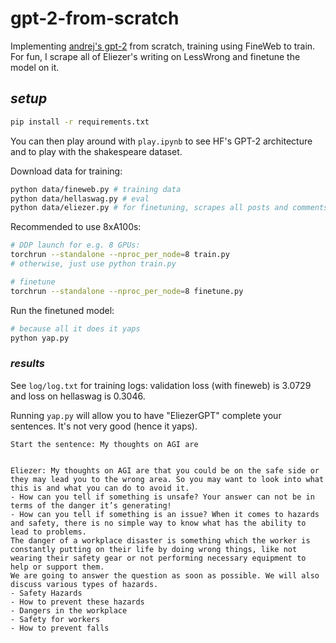 # gpt-2-from-scratch

Implementing [andrej's gpt-2](https://www.youtube.com/watch?v=l8pRSuU81PU) from scratch, training using FineWeb to train. For fun, I scrape all of Eliezer's writing on LessWrong and finetune the model on it.

## _setup_

```bash
pip install -r requirements.txt
```

You can then play around with `play.ipynb` to see HF's GPT-2 architecture and to play with the shakespeare dataset.

Download data for training:

```bash
python data/fineweb.py # training data
python data/hellaswag.py # eval
python data/eliezer.py # for finetuning, scrapes all posts and comments from him
```

Recommended to use 8xA100s:

```bash
# DDP launch for e.g. 8 GPUs:
torchrun --standalone --nproc_per_node=8 train.py
# otherwise, just use python train.py

# finetune
torchrun --standalone --nproc_per_node=8 finetune.py
```

Run the finetuned model:

```bash
# because all it does it yaps
python yap.py
```

### _results_

See `log/log.txt` for training logs: validation loss (with fineweb) is 3.0729 and loss on hellaswag is 0.3046.

Running `yap.py` will allow you to have "EliezerGPT" complete your sentences. It's not very good (hence it yaps).

```
Start the sentence: My thoughts on AGI are


Eliezer: My thoughts on AGI are that you could be on the safe side or they may lead you to the wrong area. So you may want to look into what this is and what you can do to avoid it.
- How can you tell if something is unsafe? Your answer can not be in terms of the danger it’s generating!
- How can you tell if something is an issue? When it comes to hazards and safety, there is no simple way to know what has the ability to lead to problems.
The danger of a workplace disaster is something which the worker is constantly putting on their life by doing wrong things, like not wearing their safety gear or not performing necessary equipment to help or support them.
We are going to answer the question as soon as possible. We will also discuss various types of hazards.
- Safety Hazards
- How to prevent these hazards
- Dangers in the workplace
- Safety for workers
- How to prevent falls
```
